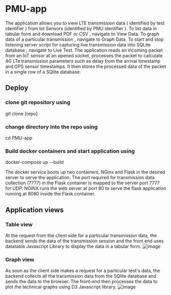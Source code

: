 # PMU-app
The application allows you to view  LTE transmission data ( identified by test identifier ) from Iot Sensors (identified by PMU identifier ). 
To list data in tabular form and download PDF or CSV , navigate to View Data.
To graph data of a particular transmission , navigate to Graph Data.
To start and stop listening server script for capturing live transmission data into SQLite database , navigate to Live Test.
The application reads an incoming packet from an IoT sensor at an opened socket, processes the packet to calculate 4G LTe transmission parameters such as delay from the arrival timestamp and GPS sensor timestamps. It then stores the processed data of the packet in a single row of a SQlite database.

## Deploy 
### clone git repository using
git clone [repo]

### change directory into the repo using
cd PMU-app

### Build docker containers and start application using 
docker-compose up --build

The docker service boots up two containers, NGinx and Flask in the desired server to serve the application. 
The port required for transmission data collection (7777) in the Flask container is mapped to the server port 7777 for UDP. NGINX runs the web server at port 80 to serve the flask application running at 8080 inside the Flask container.

## Application views

### Table view 

At the request from the client side for a particular transmission data, the backend sends the data of the transmission session and the front end uses datatable Javascript Library to display the data in a tabular form.
![image](https://user-images.githubusercontent.com/36897394/188297295-8dae60ce-3b99-4ce3-a447-0c6c32e73c17.png)

### Graph view
As soon as the client side makes a request for a particular test's data, the backend collects all the transmission data from the SQlite database and sends the data to the browser. The front-end then processes the data to plot the technical graphs using D3 Javascript library. 
![image](https://user-images.githubusercontent.com/36897394/188297221-00f9abac-0954-464a-9833-80074b2671e5.png)
